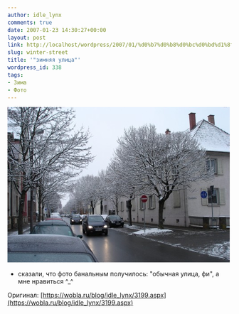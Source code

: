 ```yaml
---
author: idle_lynx
comments: true
date: 2007-01-23 14:30:27+00:00
layout: post
link: http://localhost/wordpress/2007/01/%d0%b7%d0%b8%d0%bc%d0%bd%d1%8f%d1%8f-%d1%83%d0%bb%d0%b8%d1%86%d0%b0/
slug: winter-street
title: '"зимняя улица"'
wordpress_id: 338
tags:
- Зима
- Фото
---
```


![winter street](images/2007/05/c11ef31e-c3c2-4976-ace6-86641623ec12.jpg)

* сказали, что фото банальным получилось: "обычная улица, фи", а мне нравиться ^_^

Оригинал: [https://wobla.ru/blog/idle_lynx/3199.aspx](https://wobla.ru/blog/idle_lynx/3199.aspx)
